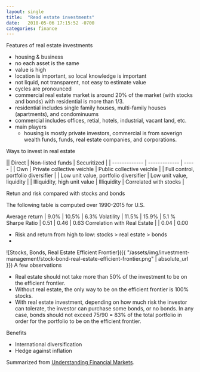 ```yaml
---
layout: single
title:  "Read estate investments"
date:   2018-05-06 17:15:52 -0700
categories: finance
---
```


Features of real estate investments
- housing & business
- no each asset is the same
- value is high
- location is important, so local knowledge is important
- not liquid, not transparent, not easy to estimate value
- cycles are pronounced
- commercial real estate market is around 20% of the market (with stocks and bonds) with residential is more than 1/3.
- residential includes single family houses, multi-family houses (apartments), and condominuums
- commercial includes offices, retial, hotels, industrial, vacant land, etc.
- main players
  - housing is mostly private investors, commercial is from soverign wealth funds, funds, real estate companies, and corporations.


Ways to invest in real estate

|| Direct        | Non-listed funds  | Securitized  |
| ------------- | ------------- | ----- |
| Own      | Private collective veichle | Public collective veichle |
| Full control, portfolio diversifier | | Low unit value, portfolio diversifier | Low unit value, liquidity |
| Illiquidity, high unit value | Illiquidity | Correlated with stocks |

Retun and risk compared with stocks and bonds 

The following table is computed over 1990-2015 for U.S.

Average return | 9.0% | 10.5% | 6.3%
Volatility | 11.5% | 15.9% | 5.1 %
Sharpe Ratio | 0.51 | 0.46 | 0.63
Correlation with Real Estate | | 0.04 | 0.00

- Risk and return from high to low: stocks > real estate > bonds
- 

![Stocks, Bonds, Real Estate Efficient Frontier]({{ "/assets/img/investment-management/stock-bond-real-estate-efficient-frontier.png" | absolute_url }})
A few observations
- Real estate should not take more than 50% of the investment to be on the efficient frontier.
- Without real estate, the only way to be on the efficient frontier is 100% stocks.
- With real estate investment, depending on how much risk the investor can tolerate, the investor can purchase some bonds, or no bonds. In any case, bonds should not exceed 75/90 = 83% of the total portfolio in order for the portfolio to be on the efficient frontier.

Benefits
- International diversification
- Hedge against inflation


Summarized from [Understanding Financial Markets](https://www.coursera.org/learn/understanding-financial-markets).

